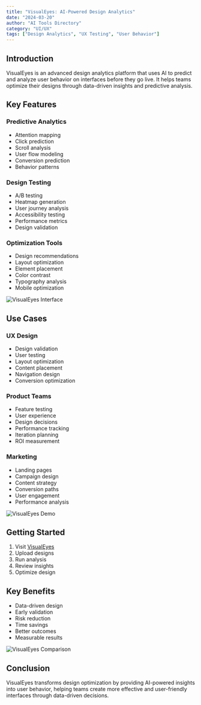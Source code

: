 ```yaml
---
title: "VisualEyes: AI-Powered Design Analytics"
date: "2024-03-20"
author: "AI Tools Directory"
category: "UI/UX"
tags: ["Design Analytics", "UX Testing", "User Behavior"]
---
```


## Introduction

VisualEyes is an advanced design analytics platform that uses AI to predict and analyze user behavior on interfaces before they go live. It helps teams optimize their designs through data-driven insights and predictive analysis.

## Key Features

### Predictive Analytics
- Attention mapping
- Click prediction
- Scroll analysis
- User flow modeling
- Conversion prediction
- Behavior patterns

### Design Testing
- A/B testing
- Heatmap generation
- User journey analysis
- Accessibility testing
- Performance metrics
- Design validation

### Optimization Tools
- Design recommendations
- Layout optimization
- Element placement
- Color contrast
- Typography analysis
- Mobile optimization

![VisualEyes Interface](/imgs/visualeyes/interface.jpg)

## Use Cases

### UX Design
- Design validation
- User testing
- Layout optimization
- Content placement
- Navigation design
- Conversion optimization

### Product Teams
- Feature testing
- User experience
- Design decisions
- Performance tracking
- Iteration planning
- ROI measurement

### Marketing
- Landing pages
- Campaign design
- Content strategy
- Conversion paths
- User engagement
- Performance analysis

![VisualEyes Demo](/imgs/visualeyes/demo.jpg)

## Getting Started

1. Visit [VisualEyes](https://visualeyes.design)
2. Upload designs
3. Run analysis
4. Review insights
5. Optimize design

## Key Benefits

- Data-driven design
- Early validation
- Risk reduction
- Time savings
- Better outcomes
- Measurable results

![VisualEyes Comparison](/imgs/visualeyes/comparison.jpg)

## Conclusion

VisualEyes transforms design optimization by providing AI-powered insights into user behavior, helping teams create more effective and user-friendly interfaces through data-driven decisions. 